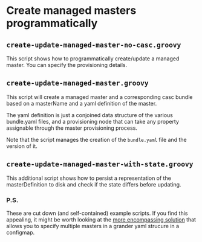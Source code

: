 # Create managed masters programmatically

## `create-update-managed-master-no-casc.groovy`

This script shows how to programmatically create/update a managed master. You can specify the provisioning details.

## `create-update-managed-master.groovy`

This script will create a managed master and a corresponding casc bundle based on a masterName and a yaml definition of the master.

The yaml definition is just a conjoined data structure of the various bundle.yaml files, and a provisioning node that can take any property assignable through the master provisioning process.

Note that the script manages the creation of the `bundle.yaml` file and the version of it.

## `create-update-managed-master-with-state.groovy`

This additional script shows how to persist a representation of the masterDefinition to disk and check if the state differs before updating.

### P.S.

These are cut down (and self-contained) example scripts. If you find this appealing, it might be worth looking at the [more encompassing solution](https://github.com/kyounger/cbci-helmfile) that allows you to specify multiple masters in a grander yaml strucure in a configmap.
